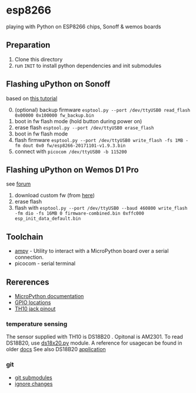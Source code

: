 # esp8266
playing with Python on ESP8266 chips, Sonoff &amp; wemos boards



## Preparation
1. Clone this directory
2. run `INIT` to install python dependencies and init submodules




## Flashing uPython on Sonoff

based on [this tutorial](https://medium.com/cloud4rpi/getting-micropython-on-a-sonoff-smart-switch-1df6c071720a)

0. (optional) backup firmware `esptool.py --port /dev/ttyUSB0 read_flash 0x00000 0x100000 fw_backup.bin`
1. boot in fw flash mode (hold button during power on)
2. erase flash  `esptool.py --port /dev/ttyUSB0 erase_flash`
3. boot in fw flash mode
4. flash firmware `esptool.py --port /dev/ttyUSB0 write_flash -fs 1MB -fm dout 0x0 fw/esp8266-20171101-v1.9.3.bin`
5. connect with `picocom /dev/ttyUSB0 -b 115200`


## Flashing uPython on Wemos D1 Pro

see [forum](https://forum.micropython.org/viewtopic.php?f=16&t=2827&start=30#p19737)

1. download custom fw (from [here](https://github.com/micropython/micropython/files/1764650/MicroPython-Firmware-esp8266.zip))
2. erase flash
3. flash with `esptool.py --port /dev/ttyUSB0 --baud 460800 write_flash -fm dio -fs 16MB 0 firmware-combined.bin 0xffc000 esp_init_data_default.bin`


## Toolchain 

* [ampy](https://github.com/adafruit/ampy) - Utility to interact with a MicroPython board over a serial connection.
* picocom - serial terminal

## Rererences

* [MicroPython documentation](https://docs.micropython.org/en/latest/esp8266/index.html)
* [GPIO locations](https://github.com/arendst/Sonoff-Tasmota/wiki/GPIO-Locations)
* [TH10 jack pinout](http://tinkerman.cat/sonoff-th10-th16-sensors-displays-actuators/#lightbox-gallery-F3O8/8/)

### temperature sensing
The sensor supplied with TH10 is DS18B20 . Opitonal is AM2301.
To read DS18B20, use [ds18x20.py](https://github.com/micropython/micropython/blob/master/drivers/onewire/ds18x20.py) module. A reference for usagecan be found in older [docs](http://docs.micropython.org/en/v1.8.2/esp8266/esp8266/tutorial/onewire.html)
See also DS18B20 [application](https://diyprojects.io/micropython-project-several-ds18b20-probes-publish-measurements-domoticz/)



### git
 * [git submodules](https://stackoverflow.com/questions/2140985/how-to-set-up-a-git-project-to-use-an-external-repo-submodule)
 * [ignore changes](https://content.pivotal.io/blog/ignoring-tracked-files-in-git)
